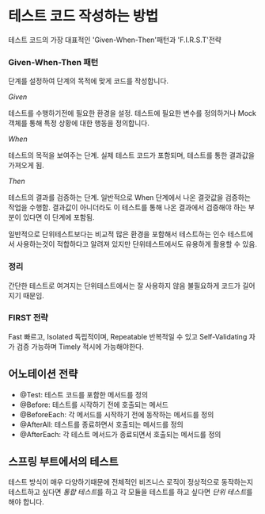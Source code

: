 # 테스트 코드 작성하는 방법

테스트 코드의 가장 대표적인 'Given-When-Then'패턴과 'F.I.R.S.T'전략

### Given-When-Then 패턴
단계를 설정하여 단계의 목적에 맞게 코드를 작성합니다.

*Given*
    
테스트를 수행하기전에 필요한 환경을 설정.
테스트에 필요한 변수를 정의하거나 Mock객체를 통해 특정 상황에 대한 행동을 정의합니다.


*When*

테스트의 목적을 보여주는 단계.
실제 테스트 코드가 포함되며, 테스트를 통한 결과값을 가져오게 됨.

*Then*

테스트의 결과를 검증하는 단계.
일반적으로 When 단계에서 나온 결괏값을 검증하는 작업을 수행함. 결과값이 아니더라도 이 테스트를 통해 나온 결과에서 검증해야 하는 부분이 있다면
이 단계에 포함됨.

일반적으로 단위테스트보다는 비교적 많은 환경을 포함해서 테스트하는 인수 테스트에서
사용하는것이 적합하다고 알려져 있지만 단위테스트에서도 유용하게 활용할 수 있음.

### 정리

간단한 테스트로 여겨지는 단위테스트에서는 잘 사용하지 않음 불필요하게 코드가 길어지기 때문임.


### FIRST 전략
Fast 빠르고, Isolated 독립적이며, Repeatable 반복적일 수 있고
Self-Validating 자가 검증 가능하며 Timely 적시에 가능해야한다.


## 어노테이션 전략

* @Test: 테스트 코드를 포함한 메서드를 정의
* @Before: 테스트를 시작하기 전에 호출되는 메서드
* @BeforeEach: 각 메서드를 시작하기 전에 동작하는 메서드를 정의
* @AfterAll: 테스트를 종료하면서 호출되는 메서드를 정의
* @AfterEach: 각 테스트 메서드가 종료되면서 호출되는 메서드를 정의


## 스프링 부트에서의 테스트
테스트 방식이 매우 다양하기때문에 전체적인 비즈니스 로직이 정상적으로 동작하는지 테스트하고 싶다면
*통합 테스트*를 하고 각 모듈을 테스트를 하고 싶다면 *단위 테스트*를 해야 합니다.






